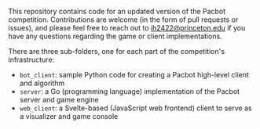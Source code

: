 This repository contains code for an updated version of the Pacbot competition. Contributions are welcome (in the form of pull requests or issues), and please feel free to reach out to ih2422@princeton.edu if you have any questions regarding the game or client implementations.

There are three sub-folders, one for each part of the competition's infrastructure:
* `bot_client`: sample Python code for creating a Pacbot high-level client and algorithm
* `server`: a Go (programming language) implementation of the Pacbot server and game engine
* `web_client`: a Svelte-based (JavaScript web frontend) client to serve as a visualizer and game console